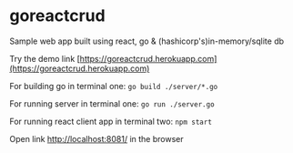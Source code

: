 # goreactcrud
Sample web app built using react, go & (hashicorp's)in-memory/sqlite db

Try the demo link [https://goreactcrud.herokuapp.com](https://goreactcrud.herokuapp.com)

For building go in terminal one:
 `go build ./server/*.go`

For running server in terminal one:
 `go run ./server.go`

For running react client app in terminal two:
 `npm start`

 Open link [http://localhost:8081/](http://localhost:8081/) in the browser